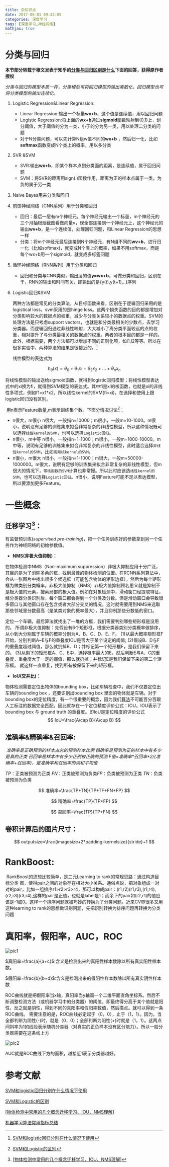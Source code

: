 ```yaml
---
title: 杂知识点
date: 2017-06-01 09:42:05
categories: 深度学习
tags: [深度学习,神经网络]
mathjax: true
---
```


# 分类与回归

**本节部分转载于穆文发表于知乎的[分类与回归区别是什么](https://www.zhihu.com/question/21329754/answer/151216012)下面的回答，获得原作者授权**

*分类与回归的模型本质一样，分类模型可将回归模型的输出离散化，回归模型也可将分类模型的输出连续化。*

1. Logistic Regression&Linear Regression:

   + Linear Regression:输出一个标量**wx+b**，这个值是连续值，用以回归问题
   + Logistic Regression:将上面的**wx+b**通过**sigmoid**函数映射到(0,1)上，划分阈值，大于阈值的分为一类，小于的分为另一类，用以处理二分类的问题
   + 对于N分类问题，可以先计算N组w值不同的**wx+b** ，然后归一化，比如**softmax**函数变成N个类上的概率，用以多分类

2. SVR &SVM

   + SVR:输出**wx+b**，即某个样本点到分类面的距离，是连续值，属于回归问题
   + SVM：将SVR的距离用sign(.)函数作用，距离为正的样本点属于一类，为负的属于另一类

3. Naive Bayes用来分类和回归

4. 前馈神经网络（CNN系列）用于分类和回归

   + 回归：最后一层有m个神经元，每个神经元输出一个标量，m个神经元的三个月抽根烟截图看做向量v，现全部连接到一个神经元上，这个神经元的输出**wv+b**，是一个连续值，处理回归问题，和Linear Regression的思想一样
   + 分类：将m个神经元最后连接到N个神经元，有N组不同的**wv+b**，进行归一化（比如softmax)，就变成N个类上的概率，如果不用softmax，而是每个wx+b用一个sigmoid，就变成多标签问题

5. 循环神经网络（RNN系列）用于分类和回归

   + 回归和分类与CNN类似，输出层的值**y=wx+b**，可做分类和回归，区别在于，RNN的输出和时间有关，即输出的是{y(t),y(t+1),..}序列

6. Logistic回归&SVM

    两种方法都是常见的分类算法，从目标函数来看，区别在于逻辑回归采用的是logistical loss，svm采用的是hinge loss。这两个损失函数的目的都是增加对分类影响较大的数据点的权重，减少与分类关系较小的数据点的权重。SVM的处理方法是只考虑support vectors，也就是和分类最相关的少数点，去学习分类器。而逻辑回归通过非线性映射，大大减小了离分类平面较远的点的权重，相对提升了与分类最相关的数据点的权重。两者的根本目的都是一样的。此外，根据需要，两个方法都可以增加不同的正则化项，如l1,l2等等。所以在很多实验中，两种算法的结果是很接近的。[^1]

    线性模型的表达式为

$$
h_\theta(x)=\theta_0+\theta_1x_1+\theta_2x_2+...+\theta_nx_n
$$

​	将线性模型的输出送给sigmoid函数，就得到logistic回归模型；将线性模型表达式中的xi换为fi，就得到SVM模型的表达式。其中fi是xi的核函数，也就是xi的非线性多项式，例如f1=x1*x2，所以线性kernel的SVM(fi=xi)，在选择和使用上跟logistic回归没有区别。

​	用n表示Feature数量,m表示训练集个数。下面分情况讨论[^2]：

- n很大，m很小
  n很大，一般指n=10000；m很小，一般m=10-1000。m很小，说明没有足够的训练集来拟合非常复杂的非线性模型，所以这种情况既可以选择`线性kernel的SVM`，也可以选择`Logistic回归`。
- n很小，m中等 
  n很小，一般指n=1-1000；m很小，一般m=1000-10000。m中等，说明有足够的训练集来拟合非常复杂的非线性模型，此时适合选择`非线性kernel的SVM`，比如`高斯核kernel的SVM`。
- n很小，m很大
  n很小，一般指n=1-1000；m很大，一般m=50000-1000000。m很大，说明有足够的训练集来拟合非常复杂的非线性模型，但m很大的情况下，`带核函数的SVM`计算也非常慢。所以此时应该选`线性kernel的SVM`，也可以选择`Logistic回归`。n很小，说明Feature可能不足以表达模型，所以要添加更多Feature。







# 一些概念

## 迁移学习[^3]：

有监督预训练(*supervised pre-training*)，把一个任务训练好的参数拿到另一个任务作为神经网络的初始参数值。

+ **NMS(非极大值抑制)：**

在物体检测中NMS（Non-maximum suppression）非极大抑制应用十分广泛，其目的是为了消除多余的框，找到最佳的物体检测的位置。在RCNN系列[算法](http://lib.csdn.net/base/datastructure)中，会从一张图片中找出很多个候选框（可能包含物体的矩形边框），然后为每个矩形框为做类别分类概率。非极大值抑制（NMS）非极大值抑制顾名思义就是抑制不是极大值的元素，搜索局部的极大值。例如在对象检测中，滑动窗口经提取特征，经分类器分类识别后，每个窗口都会得到一个分类及分数。但是滑动窗口会导致很多窗口与其他窗口存在包含或者大部分交叉的情况。这时就需要用到NMS来选取那些邻域里分数最高（是某类对象的概率最大），并且抑制那些分数低的窗口。

定位一个车辆，最后算法就找出了一堆的方框，我们需要判别哪些矩形框是没用的。 所谓非极大值抑制：先假设有6个矩形框，根据分类器类别分类概率做排序，从小到大分别属于车辆的概率分别为A、B、C、D、E、F。
(1)从最大概率矩形框F开始，分别判断A~E与F的重叠度IOU是否大于某个设定的阈值;
(2)假设B、D与F的重叠度超过阈值，那么就扔掉B、D；并标记第一个矩形框F，是我们保留下来的。
(3)从剩下的矩形框A、C、E中，选择概率最大的E，然后判断E与A、C的重叠度，重叠度大于一定的阈值，那么就扔掉；并标记E是我们保留下来的第二个矩形框。
就这样一直重复，找到所有被保留下来的矩形框。

+ **IoU(交并比)：**

物体检测需要定位出物体的bounding box，比如车辆检查中，我们不仅要定位出车辆的bounding box ，还要识别出bounding box 里面的物体就是车辆。对于bounding box的定位精度，有一个很重要的概念，因为我们[算法](http://lib.csdn.net/base/datastructure)不可能百分百跟人工标注的数据完全匹配，因此就存在一个定位精度评价公式：IOU。IOU表示了bounding box 与 ground truth 的重叠度。即IoU是定位精度的评价公式
$$
IoU=\frac{A\cap B}{A\cup B}
$$

## 准确率&精确率&召回率:

​	_准确率是正确预测的样本占总的预测样本比例_
​	*精确率是预测为正的样本中有多少是真的正类*
​	*召回率是样本中有多少正例被正确的预测*
​	_F值=准确率\*召回率\*2/(准确率+召回率)，是准确率和召回率的调和平均值_

​*TP*：正类被预测为正类
​*FN*：正类被预测为负类
​*FP*：负类被预测为正类
​*TN*：负类被预测为负类

$$
准确率=\frac{TP+TN}{TP+TF+FN+FP}
$$

$$
精确率=\frac{TP}{TP+FP}
$$

$$
召回率=\frac{TP}{TP+FN}
$$

## 卷积计算后的图片尺寸：

$$
outputsize=\frac{imagesize+2*padding-kernelsize}{stride}+1
$$

# RankBoost:

​	RankBoost的思想比较简单，是二元Learning to rank的常规思路：通过构造目标分类	器，使得pair之间的对象存在相对大小关系。通俗点说，把对象组成一对对的pair，比如一组排序r1>r2>r3>r4，那可以构成pair：(r1,r2)(r1,r3),(r1,r4),(r2,r3)(r3,r4),这样的pair是正值，也就是label是1；而余下的pair如(r2,r1)的值应该是-1或0。这样一个排序问题就被巧妙的转换为了分类问题。近来CV界很多又用这种learning to rank的思想做识别问题，先把识别转换为排序问题再转换为分类问题



# 真阳率，假阳率，AUC，ROC

![pic1](http://img.blog.csdn.net/20150919111349931)

$真阳率=\frac{a}{a+c}$:含义是检测出来的真阳性样本数除以所有真实阳性样本数。

$假阳率=\frac{b}{b+d}$:含义是检测出来的假阳性样本数除以所有真实阴性样本数

ROC曲线就是把假阳率当x轴，真阳率当y轴画一个二维平面直角坐标系。然后不断调整检测方法（或机器学习中的分类器）的阈值，即最终得分高于某个值就是阳性，反之就是阴性，得到不同的真阳率和假阳率数值，然后描点。就可以得到一条ROC曲线。 
需要注意的是，ROC曲线必定起于（0，0），止于（1，1）。因为，当全都判断为阴性(-)时，就是（0，0）；全部判断为阳性(+)时就是（1，1）。这两点间斜率为1的线段表示随机分类器（对真实的正负样本没有区分能力）。所以一般分类器需要在这条线上方

![pic2](http://img.blog.csdn.net/20150919114145488)

AUC就是ROC曲线下方的面积，越接近1表示分类器越好。

# 参考文献

[^1]: [SVM和logistic回归分别在什么情况下使用](https://www.zhihu.com/question/21704547/answer/20293255)
[^2]: [SVM和Logistic的区别](http://blog.csdn.net/ybdesire/article/details/54143481)
[^3]: [[物体检测中常用的几个概念迁移学习、IOU、NMS理解](http://blog.csdn.net/zhang_shuai12/article/details/52716952)]

[SVM和logistic回归分别在什么情况下使用](https://www.zhihu.com/question/21704547/answer/20293255)

[SVM和Logistic的区别](http://blog.csdn.net/ybdesire/article/details/54143481)

[[物体检测中常用的几个概念迁移学习、IOU、NMS理解](http://blog.csdn.net/zhang_shuai12/article/details/52716952)]

[机器学习算法常用指标总结](http://www.cnblogs.com/maybe2030/p/5375175.html)



